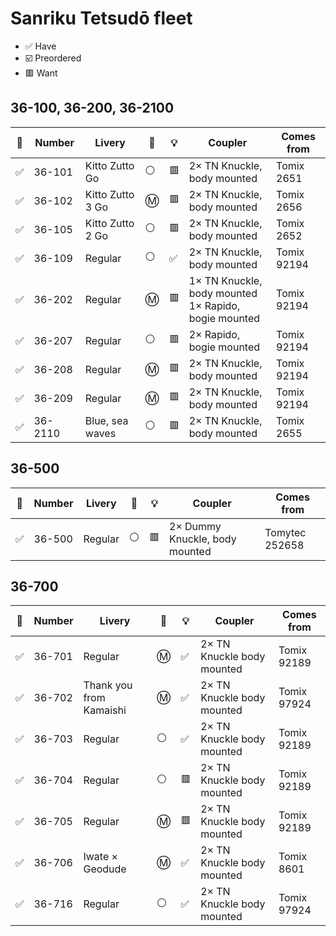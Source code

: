 # Sanriku Tetsudō fleet

* ✅ Have
* ☑️ Preordered
* 🟥 Want

## 36-100, 36-200, 36-2100

🧰 | Number | Livery | 🚃 | 💡 | Coupler | Comes from
--- | --- | --- | --- | --- | --- | ---
✅ | 36-101 | Kitto Zutto Go | ⚪ | 🟥 | 2× TN Knuckle, body mounted | Tomix 2651
✅ | 36-102 | Kitto Zutto 3 Go | Ⓜ️ | 🟥 | 2× TN Knuckle, body mounted | Tomix 2656
✅ | 36-105 | Kitto Zutto 2 Go | ⚪ | 🟥 | 2× TN Knuckle, body mounted | Tomix 2652
✅ | 36-109 | Regular | ⚪ | ✅ | 2× TN Knuckle, body mounted | Tomix 92194
✅ | 36-202 | Regular | Ⓜ️ | 🟥 | 1× TN Knuckle, body mounted<br>1× Rapido, bogie mounted | Tomix 92194
✅ | 36-207 | Regular | ⚪ | 🟥 | 2× Rapido, bogie mounted | Tomix 92194
✅ | 36-208 | Regular | Ⓜ️ | 🟥 | 2× TN Knuckle, body mounted | Tomix 92194
✅ | 36-209 | Regular | Ⓜ️ | 🟥 | 2× TN Knuckle, body mounted | Tomix 92194
✅ | 36-2110 | Blue, sea waves | ⚪ | 🟥 | 2× TN Knuckle, body mounted | Tomix 2655

## 36-500

🧰 | Number | Livery | 🚃 | 💡 | Coupler | Comes from
--- | --- | --- | --- | --- | --- | ---
✅ | 36-500 | Regular | ⚪ | 🟥 | 2× Dummy Knuckle, body mounted | Tomytec 252658

## 36-700

🧰 | Number | Livery | 🚃 | 💡 | Coupler | Comes from
--- | --- | --- | --- | --- | --- | ---
✅ | 36-701 | Regular | Ⓜ️ | ✅ | 2× TN Knuckle body mounted | Tomix 92189
✅ | 36-702 | Thank you from Kamaishi | Ⓜ️ | ✅ | 2× TN Knuckle body mounted | Tomix 97924
✅ | 36-703 | Regular | ⚪ | ✅ | 2× TN Knuckle body mounted | Tomix 92189
✅ | 36-704 | Regular | ⚪ | 🟥 | 2× TN Knuckle body mounted | Tomix 92189
✅ | 36-705 | Regular | Ⓜ️ | 🟥 | 2× TN Knuckle body mounted | Tomix 92189
✅ | 36-706 | Iwate × Geodude | Ⓜ️ | ✅ | 2× TN Knuckle body mounted | Tomix 8601
✅ | 36-716 | Regular | ⚪ | ✅ | 2× TN Knuckle body mounted | Tomix 97924
